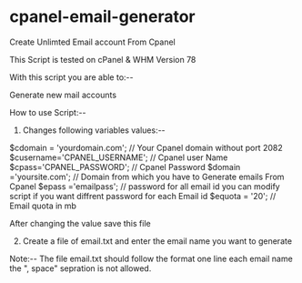 # cpanel-email-generator

Create Unlimted Email  account  From Cpanel

This Script is tested on cPanel & WHM Version 78 

With this script you are able to:--

Generate new mail accounts

How to use Script:--


1. Changes following variables values:--

$cdomain = 'yourdomain.com'; // Your Cpanel domain without port 2082
$cusername='CPANEL_USERNAME'; // Cpanel user Name
$cpass='CPANEL_PASSWORD'; // Cpanel Password
$domain ='yoursite.com'; // Domain from which you have to Generate emails From Cpanel
$epass ='emailpass'; // password for all email id you can modify script if you want diffrent password for each Email id
$equota = '20'; // Email quota in mb

After changing the value save this file

2. Create a file of email.txt and enter the email name you want to generate 

Note:-- The file email.txt should follow the format one line each email name the ", space" sepration is not allowed.
